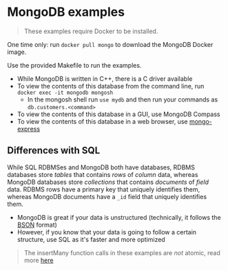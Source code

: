 # MongoDB examples

> These examples require Docker to be installed.

One time only: run `docker pull mongo` to download the MongoDB Docker image.

Use the provided Makefile to run the examples.

- While MongoDB is written in C++, there is a C driver available
- To view the contents of this database from the command line, run `docker exec -it mongodb mongosh`
    - In the mongosh shell run `use mydb` and then run your commands as `db.customers.<command>`
- To view the contents of this database in a GUI, use MongoDB Compass
- To view the contents of this database in a web browser, use [mongo-express](https://github.com/mongo-express/mongo-express)

## Differences with SQL

While SQL RDBMSes and MongoDB both have databases, RDBMS databases store _tables_ that contains _rows_ of _column_ data, whereas MongoDB databases store _collections_ that contains _documents_ of _field_ data. RDBMS rows have a primary key that uniquely identifies them, whereas MongoDB documents have a `_id` field that uniquely identifies them.

- MongoDB is great if your data is unstructured (technically, it follows the [BSON](https://www.mongodb.com/docs/manual/reference/bson-types/) format)
- However, if you know that your data is going to follow a certain structure, use SQL as it's faster and more optimized

> The insertMany function calls in these examples are _not_ atomic, read more [here](https://www.mongodb.com/docs/manual/core/write-operations-atomicity/)
